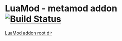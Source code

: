 # LuaMod - metamod addon [![Build Status](https://travis-ci.org/GG-Project/luamod.svg?branch=dev)](https://travis-ci.org/GG-Project/luamod)
[LuaMod addon root dir](https://github.com/GG-Project/luamod_rootdir)
